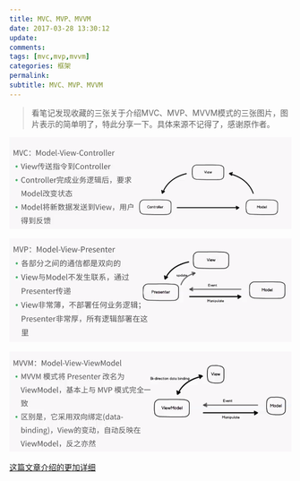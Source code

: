 ```yaml
---
title: MVC、MVP、MVVM
date: 2017-03-28 13:30:12
update:
comments:
tags: [mvc,mvp,mvvm]
categories: 框架
permalink:
subtitle: MVC、MVP、MVVM
---
```

>看笔记发现收藏的三张关于介绍MVC、MVP、MVVM模式的三张图片，图片表示的简单明了，特此分享一下。具体来源不记得了，感谢原作者。
<!--more-->

![Alt MVC](/2017/03/MVC、MVP、MVVM/MVC.png)

![Alt MVP](/2017/03/MVC、MVP、MVVM/MVP.png)

![Alt MVVM](/2017/03/MVC、MVP、MVVM/MVVM.png)

[这篇文章介绍的更加详细](https://github.com/livoras/blog/issues/11)
